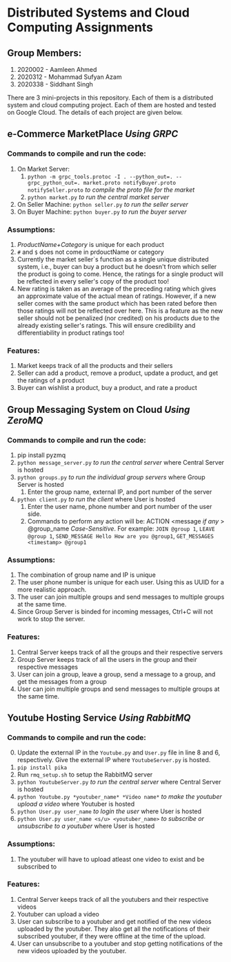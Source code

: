# Distributed Systems and Cloud Computing Assignments

## Group Members:
1) 2020002 - Aamleen Ahmed
2) 2020312 - Mohammad Sufyan Azam
3) 2020338 - Siddhant Singh

There are 3 mini-projects in this repository. Each of them is a distributed system and cloud computing project. Each of them are hosted and tested on Google Cloud. The details of each project are given below.

## e-Commerce MarketPlace *Using GRPC*

### Commands to compile and run the code:

1) On Market Server: 
    1. `python -m grpc_tools.protoc -I . --python_out=. --grpc_python_out=. market.proto notifyBuyer.proto notifySeller.proto` *to compile the proto file for the market*
    2. `python market.py` *to run the central market server*
2) On Seller Machine: `python seller.py` *to run the seller server*
3) On Buyer Machine: `python buyer.py` *to run the buyer server*

### Assumptions:
1) *ProductName+Category* is unique for each product
2) `#` and `$` does not come in prdouctName or category
3) Currently the market seller`s function as a single unique distributed system, i.e., buyer can buy a product but he doesn't from which seller the product is going to come. Hence, the ratings for a single product will be reflected in every seller's copy of the product too!
4) New rating is taken as an average of the preceding rating which gives an approximate value of the actual mean of ratings. However, if a new seller comes with the same product which has been rated before then those ratings will not be reflected over here. This is a feature as the new seller should not be penalized (nor credited) on his products due to the already existing seller's ratings. This will ensure credibility and differentiability in product ratings too!

### Features:
1) Market keeps track of all the products and their sellers
2) Seller can add a product, remove a product, update a product, and get the ratings of a product
3) Buyer can wishlist a product, buy a product, and rate a product

## Group Messaging System on Cloud *Using ZeroMQ*

### Commands to compile and run the code:
1) pip install pyzmq
2) `python message_server.py` *to run the central server* where Central Server is hosted
3) `python groups.py` *to run the individual group servers* where Group Server is hosted
    1. Enter the group name, external IP, and port number of the server
4) `python client.py` *to run the client* where User is hosted
    1. Enter the user name, phone number and port number of the user side.
    2. Commands to perform any action will be: ACTION <message *if any* > @group_name *Case-Sensitive*. For example: `JOIN @group 1`, `LEAVE @group 1`, `SEND_MESSAGE Hello How are you @group1`, `GET_MESSAGES <timestamp> @group1`

### Assumptions:
1) The combination of group name and IP is unique
2) The user phone number is unique for each user. Using this as UUID for a more realistic approach.
3) The user can join multiple groups and send messages to multiple groups at the same time.
4) Since Group Server is binded for incoming messages, Ctrl+C will not work to stop the server. 

### Features:
1) Central Server keeps track of all the groups and their respective servers
2) Group Server keeps track of all the users in the group and their respective messages
3) User can join a group, leave a group, send a message to a group, and get the messages from a group
4) User can join multiple groups and send messages to multiple groups at the same time.

## Youtube Hosting Service *Using RabbitMQ*

### Commands to compile and run the code:
0) Update the external IP in the `Youtube.py` and `User.py` file in line 8 and 6, respectively. Give the external IP where `YoutubeServer.py` is hosted. 
1) `pip install pika`
2) Run `rmq_setup.sh` to setup the RabbitMQ server
3) `python YoutubeServer.py` *to run the central server* where Central Server is hosted
4) `python Youtube.py *youtuber_name* *Video name*` *to make the youtuber upload a video* where Youtuber is hosted
5) `python User.py user_name` *to login the user* where User is hosted
6) `python User.py user_name <s/u> <youtuber_name>` *to subscribe or unsubscribe to a youtuber* where User is hosted

### Assumptions:
1) The youtuber will have to upload atleast one video to exist and be subscribed to


### Features:
1) Central Server keeps track of all the youtubers and their respective videos
2) Youtuber can upload a video
3) User can subscribe to a youtuber and get notified of the new videos uploaded by the youtuber. They also get all the notifications of their subscribed youtuber, if they were offline at the time of the upload.
4) User can unsubscribe to a youtuber and stop getting notifications of the new videos uploaded by the youtuber.